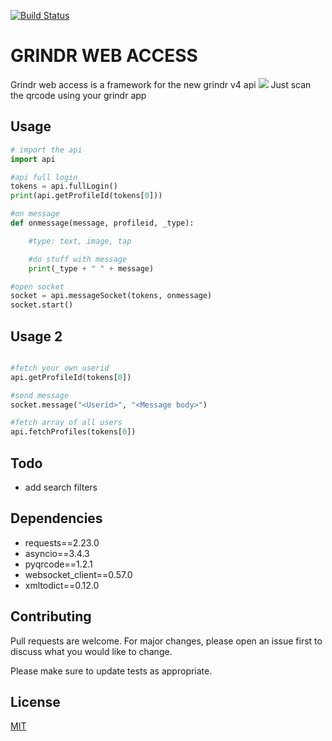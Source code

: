 [![Build Status](https://travis-ci.com/Slenderman00/Grindr-Web-Access.svg?branch=master)](https://travis-ci.com/Slenderman00/Grindr-Web-Access)

# GRINDR WEB ACCESS

Grindr web access is a framework for the new grindr v4 api
![](https://i.imgur.com/6SGvLxS.png)
Just scan the qrcode using your grindr app

## Usage

```python
# import the api
import api

#api full login
tokens = api.fullLogin()
print(api.getProfileId(tokens[0]))

#on message
def onmessage(message, profileid, _type):

    #type: text, image, tap

    #do stuff with message
    print(_type + " " + message)

#open socket
socket = api.messageSocket(tokens, onmessage)
socket.start()
```

## Usage 2
```python

#fetch your own userid
api.getProfileId(tokens[0])

#send message
socket.message("<Userid>", "<Message body>")

#fetch array of all users
api.fetchProfiles(tokens[0])

```

## Todo
- add search filters

## Dependencies
- requests==2.23.0
- asyncio==3.4.3
- pyqrcode==1.2.1
- websocket_client==0.57.0
- xmltodict==0.12.0


## Contributing
Pull requests are welcome. For major changes, please open an issue first to discuss what you would like to change.

Please make sure to update tests as appropriate.

## License
[MIT](https://choosealicense.com/licenses/mit/)